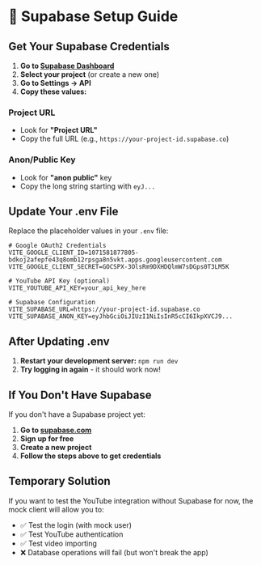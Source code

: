 # 🔧 Supabase Setup Guide

## Get Your Supabase Credentials

1. **Go to [Supabase Dashboard](https://supabase.com/dashboard)**
2. **Select your project** (or create a new one)
3. **Go to Settings → API**
4. **Copy these values:**

### Project URL
- Look for **"Project URL"** 
- Copy the full URL (e.g., `https://your-project-id.supabase.co`)

### Anon/Public Key
- Look for **"anon public"** key
- Copy the long string starting with `eyJ...`

## Update Your .env File

Replace the placeholder values in your `.env` file:

```env
# Google OAuth2 Credentials
VITE_GOOGLE_CLIENT_ID=1071581877805-bdkoj2afepfe43q8omb12rpsga8n5vkt.apps.googleusercontent.com
VITE_GOOGLE_CLIENT_SECRET=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

# YouTube API Key (optional)
VITE_YOUTUBE_API_KEY=your_api_key_here

# Supabase Configuration
VITE_SUPABASE_URL=https://your-project-id.supabase.co
VITE_SUPABASE_ANON_KEY=eyJhbGciOiJIUzI1NiIsInR5cCI6IkpXVCJ9...
```

## After Updating .env

1. **Restart your development server:** `npm run dev`
2. **Try logging in again** - it should work now!

## If You Don't Have Supabase

If you don't have a Supabase project yet:

1. **Go to [supabase.com](https://supabase.com)**
2. **Sign up for free**
3. **Create a new project**
4. **Follow the steps above to get credentials**

## Temporary Solution

If you want to test the YouTube integration without Supabase for now, the mock client will allow you to:
- ✅ Test the login (with mock user)
- ✅ Test YouTube authentication
- ✅ Test video importing
- ❌ Database operations will fail (but won't break the app) 